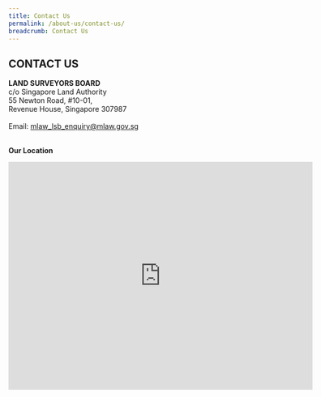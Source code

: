 ```yaml
---
title: Contact Us
permalink: /about-us/contact-us/
breadcrumb: Contact Us
---
```

## CONTACT US

**LAND SURVEYORS BOARD** <br>
c/o Singapore Land Authority <br>
55 Newton Road, #10-01,<br>
Revenue House, Singapore 307987<br>
<br>
Email: mlaw_lsb_enquiry@mlaw.gov.sg <br>
<br> 

**Our Location**

<iframe src="https://www.google.com/maps/embed?pb=!1m18!1m12!1m3!1d3988.760318705756!2d103.83995191546174!3d1.3195134990376067!2m3!1f0!2f0!3f0!3m2!1i1024!2i768!4f13.1!3m3!1m2!1s0x31da19e7aa79e175%3A0x1423374becf8890f!2sRevenue%20House!5e0!3m2!1sen!2ssg!4v1568787118102!5m2!1sen!2ssg" width="600" height="450" frameborder="0" style="border:0;" title="Our location" alt="Our Location" allowfullscreen=""></iframe>